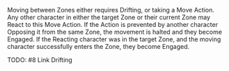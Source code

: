 Moving between Zones either requires Drifting, or taking a Move Action. Any other character in either the target Zone or their current Zone may React to this Move Action. If the Action is prevented by another character Opposing it from the same Zone, the movement is halted and they become Engaged. If the Reacting character was in the target Zone, and the moving character successfully enters the Zone, they become Engaged.

TODO: #8 Link Drifting